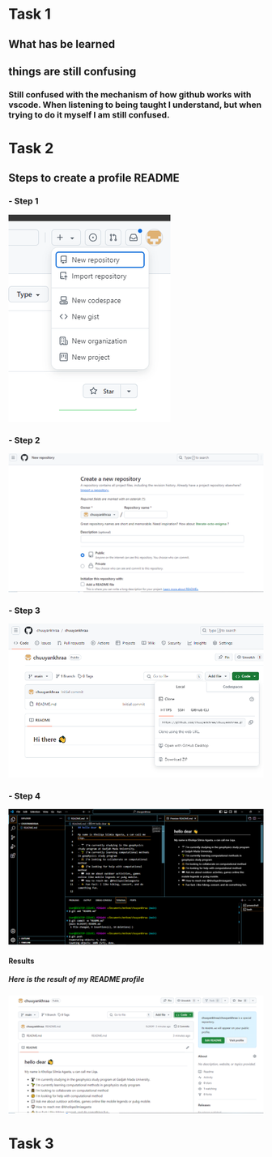 # Task 1
## What has be learned
### 
## things are still confusing
### Still confused with the mechanism of how github works with vscode. When listening to being taught I understand, but when trying to do it myself I am still confused.
# Task 2
## Steps to create a profile README
### - Step 1
![step1](https://github.com/chuuyankhraa/chuuyankhraapt1/blob/main/1%20step.PNG)
### - Step 2
![Step2](https://github.com/chuuyankhraa/chuuyankhraapt1/blob/main/2%20step.PNG)
### - Step 3
![Step3](https://github.com/chuuyankhraa/chuuyankhraapt1/blob/main/3%20step.PNG)
### - Step 4
![Step4](https://github.com/chuuyankhraa/chuuyankhraapt1/blob/main/4%20step.PNG)
#### Results
##### Here is the result of my README profile
![Results](https://github.com/chuuyankhraa/chuuyankhraapt1/blob/main/5%20step.PNG)
# Task 3
##
###
##
###
##
###